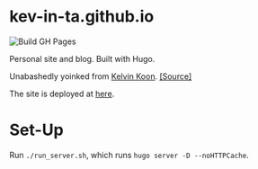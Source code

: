 # kev-in-ta.github.io

![Build GH Pages](https://github.com/kev-in-ta/kev-in-ta.github.io/actions/workflows/gh-pages.yml/badge.svg)

Personal site and blog. Built with Hugo.

Unabashedly yoinked from [Kelvin Koon](https://github.com/kelvinkoon). [[Source]](https://github.com/kelvinkoon/kelvinkoon.github.io/)

The site is deployed at [here](https://kev-in-ta.github.io).

# Set-Up

Run `./run_server.sh`, which runs `hugo server -D --noHTTPCache`.

